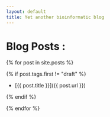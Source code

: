 ```yaml
---
layout: default
title: Yet another bioinformatic blog
---
```



# Blog Posts :

{% for post in site.posts %}	

{% if post.tags.first != "draft" %}
- [{{ post.title }}]({{ post.url }})

{% endif %}

{% endfor %}

